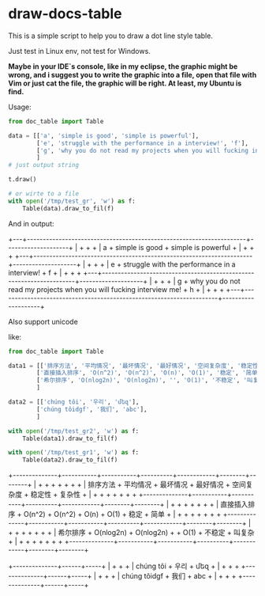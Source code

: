 # draw-docs-table

This is a simple script to help you to draw a dot line style table.

Just test in  Linux env, not test for Windows.


**Maybe in your IDE`s console, like in my eclipse, the graphic might be wrong, and i suggest you to write the graphic into a file, open that file with Vim or just cat the file,
the graphic will be right. At least, my Ubuntu is find.**


Usage:

```python
from doc_table import Table

data = [['a', 'simple is good', 'simple is powerful'],
        ['e', 'struggle with the performance in a interview!', 'f'],
        ['g', 'why you do not read my projects when you will fucking interview me!', 'h']
        ]
# just output string

t.draw()

# or wirte to a file
with open('/tmp/test_gr', 'w') as f:
    Table(data).draw_to_fil(f)
```

And in output:

+---+---------------------------------------------------------------------+--------------------+
|   +                                                                     +                    +
| a + simple is good                                                      + simple is powerful +
|   +                                                                     +                    +
+---+---------------------------------------------------------------------+--------------------+
|   +                                                                     +                    +
| e + struggle with the performance in a interview!                       + f                  +
|   +                                                                     +                    +
+---+---------------------------------------------------------------------+--------------------+
|   +                                                                     +                    +
| g + why you do not read my projects when you will fucking interview me! + h                  +
|   +                                                                     +                    +
+---+---------------------------------------------------------------------+--------------------+


Also support unicode

like:

```python
from doc_table import Table

data1 = [['排序方法', '平均情况', '最坏情况', '最好情况', '空间复杂度', '稳定性', '复杂性'],
        ['直接插入排序', 'O(n^2)', 'O(n^2)', 'O(n)', 'O(1)', '稳定', '简单'],
        ['希尔排序', 'O(nlog2n)', 'O(nlog2n)', '', 'O(1)', '不稳定', '叫复杂']
        ]

data2 = [['chúng tôi', '우리', 'մեզ'],
        ['chúng tôidgf', '我们', 'abc'],
        ]

with open('/tmp/test_gr2', 'w') as f:
    Table(data1).draw_to_fil(f)

with open('/tmp/test_gr1', 'w') as f:
    Table(data2).draw_to_fil(f)

```

+--------------+-----------+-----------+----------+------------+--------+--------+
|              +           +           +          +            +        +        +
| 排序方法     + 平均情况  + 最坏情况  + 最好情况 + 空间复杂度 + 稳定性 + 复杂性 +
|              +           +           +          +            +        +        +
+--------------+-----------+-----------+----------+------------+--------+--------+
|              +           +           +          +            +        +        +
| 直接插入排序 + O(n^2)    + O(n^2)    + O(n)     + O(1)       + 稳定   + 简单   +
|              +           +           +          +            +        +        +
+--------------+-----------+-----------+----------+------------+--------+--------+
|              +           +           +          +            +        +        +
| 希尔排序     + O(nlog2n) + O(nlog2n) +          + O(1)       + 不稳定 + 叫复杂 +
|              +           +           +          +            +        +        +
+--------------+-----------+-----------+----------+------------+--------+--------+

+--------------+------+-----+
|              +      +     +
| chúng tôi    + 우리 + մեզ +
|              +      +     +
+--------------+------+-----+
|              +      +     +
| chúng tôidgf + 我们 + abc +
|              +      +     +
+--------------+------+-----+

